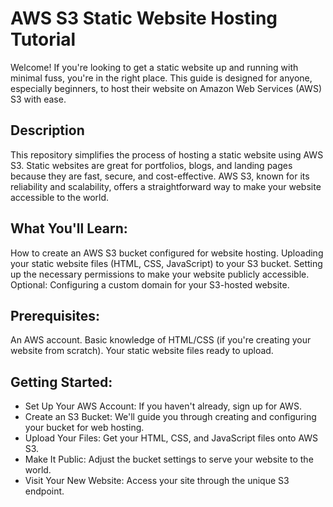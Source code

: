 # AWS S3 Static Website Hosting Tutorial
Welcome! If you're looking to get a static website up and running with minimal fuss, you're in the right place. This guide is designed for anyone, especially beginners, to host their website on Amazon Web Services (AWS) S3 with ease.

## Description 
This repository simplifies the process of hosting a static website using AWS S3. Static websites are great for portfolios, blogs, and landing pages because they are fast, secure, and cost-effective. AWS S3, known for its reliability and scalability, offers a straightforward way to make your website accessible to the world.

## What You'll Learn:
How to create an AWS S3 bucket configured for website hosting.
Uploading your static website files (HTML, CSS, JavaScript) to your S3 bucket.
Setting up the necessary permissions to make your website publicly accessible.
Optional: Configuring a custom domain for your S3-hosted website.


## Prerequisites:
An AWS account.
Basic knowledge of HTML/CSS (if you're creating your website from scratch).
Your static website files ready to upload.


## Getting Started:
- Set Up Your AWS Account: If you haven't already, sign up for AWS.
- Create an S3 Bucket: We'll guide you through creating and configuring your bucket for web hosting.
- Upload Your Files: Get your HTML, CSS, and JavaScript files onto AWS S3.
- Make It Public: Adjust the bucket settings to serve your website to the world.
- Visit Your New Website: Access your site through the unique S3 endpoint.

